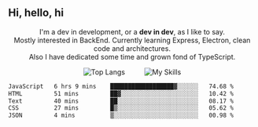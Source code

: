 ## Hi, hello, hi
<p align = "center">
I'm a dev in development, or a <strong>dev in dev</strong>, as I like to say.<br>
Mostly interested in BackEnd. Currently learning Express, Electron, clean code and architectures.<br>
Also I have dedicated some time and grown fond of TypeScript.
</p>
<p align="center">
  <img src="https://github-readme-stats.vercel.app/api/top-langs/?username=lfjade&layout=compact" alt="Top Langs" />
  &nbsp;&nbsp;&nbsp;&nbsp;&nbsp;&nbsp;&nbsp;&nbsp;
  <img src="https://skillicons.dev/icons?i=ts,js,nodejs,express,electron,html,css,mysql,github,linux,fortran,vscode,java&perline=5" alt="My Skills" />
</p>

<!--START_SECTION:waka-->

```txt
JavaScript   6 hrs 9 mins    ██████████████████▓░░░░░░   74.68 %
HTML         51 mins         ██▓░░░░░░░░░░░░░░░░░░░░░░   10.42 %
Text         40 mins         ██░░░░░░░░░░░░░░░░░░░░░░░   08.17 %
CSS          27 mins         █▒░░░░░░░░░░░░░░░░░░░░░░░   05.62 %
JSON         4 mins          ▒░░░░░░░░░░░░░░░░░░░░░░░░   00.98 %
```

<!--END_SECTION:waka-->
